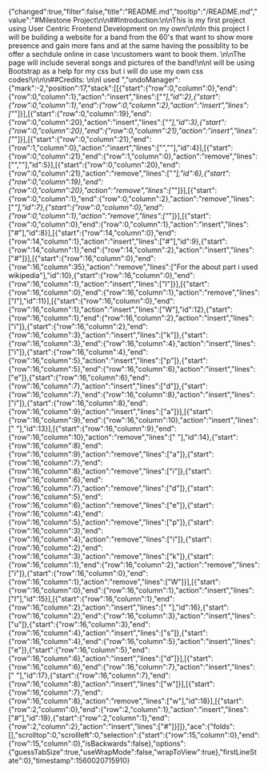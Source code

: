 {"changed":true,"filter":false,"title":"README.md","tooltip":"/README.md","value":"#Milestone Project\n\n##Introduction:\n\nThis is my first project using User Centric Frontend Development on my own!\n\nIn this project I will be building a website for a band from the 60's that want to show more presence and gain more fans and at the same having the possiblity to be offer a sechdule online in case \ncustomers want to book them. \n\nThe page will include several songs and pictures of the band!\n\nI will be using Bootstrap as a help for my css but i will do use my own css codes!\n\n\n##Credits: \n\nI used ","undoManager":{"mark":-2,"position":17,"stack":[[{"start":{"row":0,"column":0},"end":{"row":0,"column":1},"action":"insert","lines":["*"],"id":2},{"start":{"row":0,"column":1},"end":{"row":0,"column":2},"action":"insert","lines":["*"]}],[{"start":{"row":0,"column":19},"end":{"row":0,"column":20},"action":"insert","lines":["*"],"id":3},{"start":{"row":0,"column":20},"end":{"row":0,"column":21},"action":"insert","lines":["*"]}],[{"start":{"row":0,"column":21},"end":{"row":1,"column":0},"action":"insert","lines":["",""],"id":4}],[{"start":{"row":0,"column":21},"end":{"row":1,"column":0},"action":"remove","lines":["",""],"id":5}],[{"start":{"row":0,"column":20},"end":{"row":0,"column":21},"action":"remove","lines":["*"],"id":6},{"start":{"row":0,"column":19},"end":{"row":0,"column":20},"action":"remove","lines":["*"]}],[{"start":{"row":0,"column":1},"end":{"row":0,"column":2},"action":"remove","lines":["*"],"id":7},{"start":{"row":0,"column":0},"end":{"row":0,"column":1},"action":"remove","lines":["*"]}],[{"start":{"row":0,"column":0},"end":{"row":0,"column":1},"action":"insert","lines":["#"],"id":8}],[{"start":{"row":14,"column":0},"end":{"row":14,"column":1},"action":"insert","lines":["#"],"id":9},{"start":{"row":14,"column":1},"end":{"row":14,"column":2},"action":"insert","lines":["#"]}],[{"start":{"row":16,"column":0},"end":{"row":16,"column":35},"action":"remove","lines":["For the about part i used wikipedia"],"id":10},{"start":{"row":16,"column":0},"end":{"row":16,"column":1},"action":"insert","lines":["I"]}],[{"start":{"row":16,"column":0},"end":{"row":16,"column":1},"action":"remove","lines":["I"],"id":11}],[{"start":{"row":16,"column":0},"end":{"row":16,"column":1},"action":"insert","lines":["W"],"id":12},{"start":{"row":16,"column":1},"end":{"row":16,"column":2},"action":"insert","lines":["i"]},{"start":{"row":16,"column":2},"end":{"row":16,"column":3},"action":"insert","lines":["k"]},{"start":{"row":16,"column":3},"end":{"row":16,"column":4},"action":"insert","lines":["i"]},{"start":{"row":16,"column":4},"end":{"row":16,"column":5},"action":"insert","lines":["p"]},{"start":{"row":16,"column":5},"end":{"row":16,"column":6},"action":"insert","lines":["e"]},{"start":{"row":16,"column":6},"end":{"row":16,"column":7},"action":"insert","lines":["d"]},{"start":{"row":16,"column":7},"end":{"row":16,"column":8},"action":"insert","lines":["i"]},{"start":{"row":16,"column":8},"end":{"row":16,"column":9},"action":"insert","lines":["a"]}],[{"start":{"row":16,"column":9},"end":{"row":16,"column":10},"action":"insert","lines":[" "],"id":13}],[{"start":{"row":16,"column":9},"end":{"row":16,"column":10},"action":"remove","lines":[" "],"id":14},{"start":{"row":16,"column":8},"end":{"row":16,"column":9},"action":"remove","lines":["a"]},{"start":{"row":16,"column":7},"end":{"row":16,"column":8},"action":"remove","lines":["i"]},{"start":{"row":16,"column":6},"end":{"row":16,"column":7},"action":"remove","lines":["d"]},{"start":{"row":16,"column":5},"end":{"row":16,"column":6},"action":"remove","lines":["e"]},{"start":{"row":16,"column":4},"end":{"row":16,"column":5},"action":"remove","lines":["p"]},{"start":{"row":16,"column":3},"end":{"row":16,"column":4},"action":"remove","lines":["i"]},{"start":{"row":16,"column":2},"end":{"row":16,"column":3},"action":"remove","lines":["k"]},{"start":{"row":16,"column":1},"end":{"row":16,"column":2},"action":"remove","lines":["i"]},{"start":{"row":16,"column":0},"end":{"row":16,"column":1},"action":"remove","lines":["W"]}],[{"start":{"row":16,"column":0},"end":{"row":16,"column":1},"action":"insert","lines":["I"],"id":15}],[{"start":{"row":16,"column":1},"end":{"row":16,"column":2},"action":"insert","lines":[" "],"id":16},{"start":{"row":16,"column":2},"end":{"row":16,"column":3},"action":"insert","lines":["u"]},{"start":{"row":16,"column":3},"end":{"row":16,"column":4},"action":"insert","lines":["s"]},{"start":{"row":16,"column":4},"end":{"row":16,"column":5},"action":"insert","lines":["e"]},{"start":{"row":16,"column":5},"end":{"row":16,"column":6},"action":"insert","lines":["d"]}],[{"start":{"row":16,"column":6},"end":{"row":16,"column":7},"action":"insert","lines":[" "],"id":17},{"start":{"row":16,"column":7},"end":{"row":16,"column":8},"action":"insert","lines":["w"]}],[{"start":{"row":16,"column":7},"end":{"row":16,"column":8},"action":"remove","lines":["w"],"id":18}],[{"start":{"row":2,"column":0},"end":{"row":2,"column":1},"action":"insert","lines":["#"],"id":19},{"start":{"row":2,"column":1},"end":{"row":2,"column":2},"action":"insert","lines":["#"]}]]},"ace":{"folds":[],"scrolltop":0,"scrollleft":0,"selection":{"start":{"row":15,"column":0},"end":{"row":15,"column":0},"isBackwards":false},"options":{"guessTabSize":true,"useWrapMode":false,"wrapToView":true},"firstLineState":0},"timestamp":1560020715910}